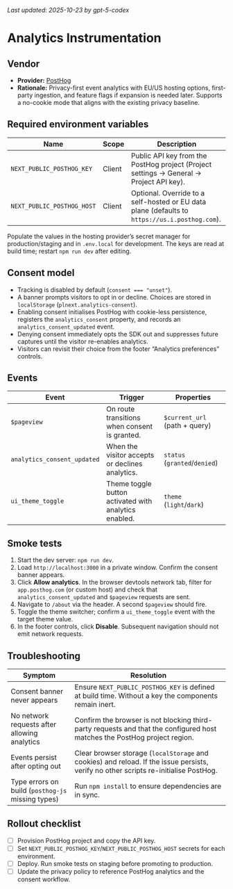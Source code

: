 _Last updated: 2025-10-23 by gpt-5-codex_

# Analytics Instrumentation

## Vendor

- **Provider:** [PostHog](https://posthog.com/)
- **Rationale:** Privacy-first event analytics with EU/US hosting options, first-party ingestion, and feature flags if expansion is needed later. Supports a no-cookie mode that aligns with the existing privacy baseline.

## Required environment variables

| Name | Scope | Description |
| --- | --- | --- |
| `NEXT_PUBLIC_POSTHOG_KEY` | Client | Public API key from the PostHog project (Project settings → General → Project API key). |
| `NEXT_PUBLIC_POSTHOG_HOST` | Client | Optional. Override to a self-hosted or EU data plane (defaults to `https://us.i.posthog.com`). |

Populate the values in the hosting provider’s secret manager for production/staging and in `.env.local` for development. The keys are read at build time; restart `npm run dev` after editing.

## Consent model

- Tracking is disabled by default (`consent === "unset"`).
- A banner prompts visitors to opt in or decline. Choices are stored in `localStorage` (`plnext.analytics-consent`).
- Enabling consent initialises PostHog with cookie-less persistence, registers the `analytics_consent` property, and records an `analytics_consent_updated` event.
- Denying consent immediately opts the SDK out and suppresses future captures until the visitor re-enables analytics.
- Visitors can revisit their choice from the footer “Analytics preferences” controls.

## Events

| Event | Trigger | Properties |
| --- | --- | --- |
| `$pageview` | On route transitions when consent is granted. | `$current_url` (path + query) |
| `analytics_consent_updated` | When the visitor accepts or declines analytics. | `status` (`granted`/`denied`) |
| `ui_theme_toggle` | Theme toggle button activated with analytics enabled. | `theme` (`light`/`dark`) |

## Smoke tests

1. Start the dev server: `npm run dev`.
2. Load `http://localhost:3000` in a private window. Confirm the consent banner appears.
3. Click **Allow analytics**. In the browser devtools network tab, filter for `app.posthog.com` (or custom host) and check that `analytics_consent_updated` and `$pageview` requests are sent.
4. Navigate to `/about` via the header. A second `$pageview` should fire.
5. Toggle the theme switcher; confirm a `ui_theme_toggle` event with the target theme value.
6. In the footer controls, click **Disable**. Subsequent navigation should not emit network requests.

## Troubleshooting

| Symptom | Resolution |
| --- | --- |
| Consent banner never appears | Ensure `NEXT_PUBLIC_POSTHOG_KEY` is defined at build time. Without a key the components remain inert. |
| No network requests after allowing analytics | Confirm the browser is not blocking third-party requests and that the configured host matches the PostHog project region. |
| Events persist after opting out | Clear browser storage (`localStorage` and cookies) and reload. If the issue persists, verify no other scripts re-initialise PostHog. |
| Type errors on build (`posthog-js` missing types) | Run `npm install` to ensure dependencies are in sync. |

## Rollout checklist

- [ ] Provision PostHog project and copy the API key.
- [ ] Set `NEXT_PUBLIC_POSTHOG_KEY`/`NEXT_PUBLIC_POSTHOG_HOST` secrets for each environment.
- [ ] Deploy. Run smoke tests on staging before promoting to production.
- [ ] Update the privacy policy to reference PostHog analytics and the consent workflow.
